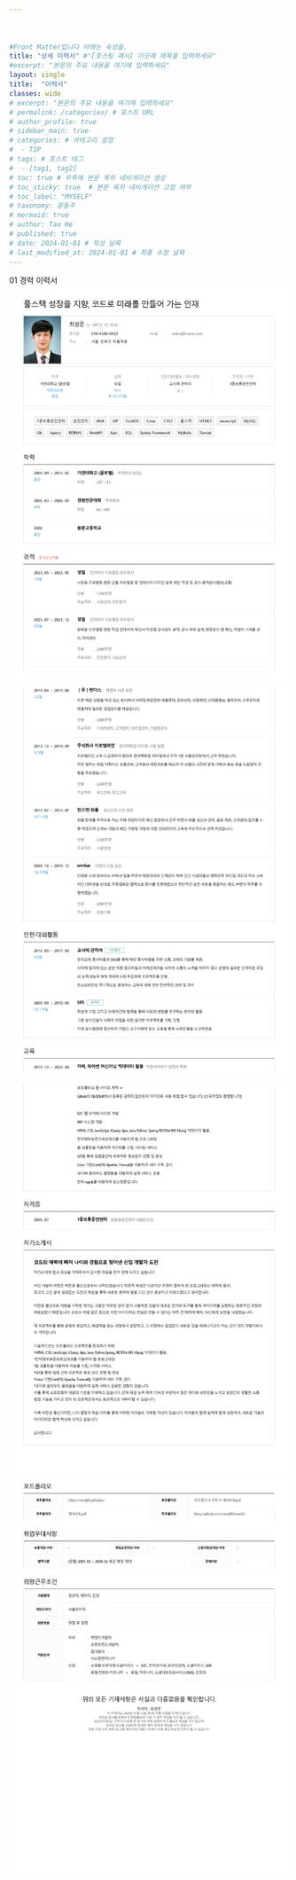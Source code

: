 ```yaml
---



#Front Matter입니다 아래는 속성들.
title: "상세 이력서" #"[포스팅 예시] 이곳에 제목을 입력하세요"
#excerpt: "본문의 주요 내용을 여기에 입력하세요"
layout: single
title:  "이력서"
classes: wide
# excerpt: "본문의 주요 내용을 여기에 입력하세요"
# permalink: /categories/ # 포스트 URL
# author_profile: true
# sidebar_main: true
# categories: # 카테고리 설정
#  - TIP
# tags: # 포스트 태그
#  - [tag1, tag2]
# toc: true # 우측에 본문 목차 네비게이션 생성
# toc_sticky: true  # 본문 목차 네비게이션 고정 여부
# toc_label: "MYSELF"
# taxonomy: 윤동주
# mermaid: true
# author: Tao He
# published: true
# date: 2024-01-01 # 작성 날짜
# last_modified_at: 2024-01-01 # 최종 수정 날짜
---
```



01 경력 이력서
![01](/assets/images/0001.jpg)
![02](/assets/images/0002.jpg)
![03](/assets/images/0003.jpg)
![04](/assets/images/0004.jpg)